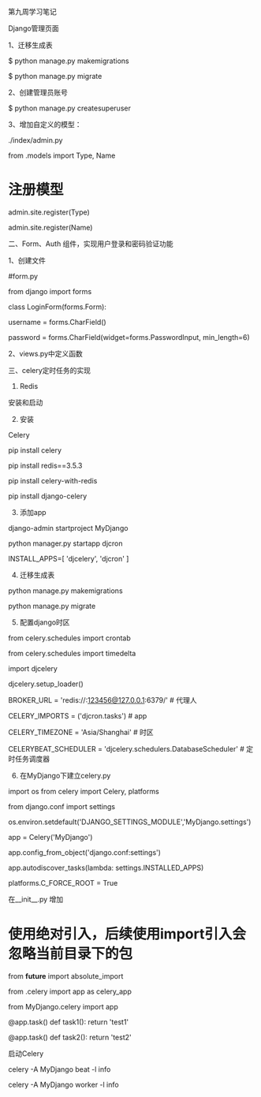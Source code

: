 第九周学习笔记

Django管理页面

1、迁移生成表 

$ python manage.py makemigrations

$ python manage.py migrate

2、创建管理员账号

$ python manage.py createsuperuser

3、增加自定义的模型： 

./index/admin.py

from .models import Type, Name 

# 注册模型 

admin.site.register(Type) 

admin.site.register(Name)

二、Form、Auth 组件，实现用户登录和密码验证功能

1、创建文件

#form.py 

from django import forms 

class LoginForm(forms.Form): 

username = forms.CharField() 

password = forms.CharField(widget=forms.PasswordInput, min_length=6)


2、views.py中定义函数

三、celery定时任务的实现

1. Redis 

安装和启动 

2. 安装

Celery 

pip install celery 

pip install redis==3.5.3

pip install celery-with-redis 

pip install django-celery

3. 添加app

django-admin startproject MyDjango 

python manager.py startapp djcron

INSTALL_APPS=[ 
'djcelery', 
'djcron' 
]

4. 迁移生成表 

python manage.py makemigrations

python manage.py migrate

5. 配置django时区 

from celery.schedules import crontab 

from celery.schedules import timedelta 

import djcelery 

djcelery.setup_loader() 

BROKER_URL = 'redis://:123456@127.0.0.1:6379/'  # 代理人 

CELERY_IMPORTS = ('djcron.tasks')  # app 

CELERY_TIMEZONE = 'Asia/Shanghai' # 时区 

CELERYBEAT_SCHEDULER = 'djcelery.schedulers.DatabaseScheduler' # 定时任务调度器

6. 在MyDjango下建立celery.py 

import os from celery import Celery, platforms 

from django.conf import settings 

os.environ.setdefault('DJANGO_SETTINGS_MODULE','MyDjango.settings') 

app = Celery('MyDjango') 

app.config_from_object('django.conf:settings') 

app.autodiscover_tasks(lambda: settings.INSTALLED_APPS) 

platforms.C_FORCE_ROOT = True

在__init__.py 增加

# 使用绝对引入，后续使用import引入会忽略当前目录下的包 

from __future__ import absolute_import 

from .celery import app as celery_app

from MyDjango.celery import app

@app.task() 
def task1(): 
    return 'test1'

@app.task() 
def task2(): 
    return 'test2'



启动Celery 

celery -A MyDjango beat -l info 

celery -A MyDjango worker -l info
